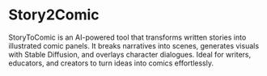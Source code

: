 # Story2Comic
 StoryToComic is an AI-powered tool that transforms written stories into illustrated comic panels. It breaks narratives into scenes, generates visuals with Stable Diffusion, and overlays character dialogues. Ideal for writers, educators, and creators to turn ideas into comics effortlessly.
